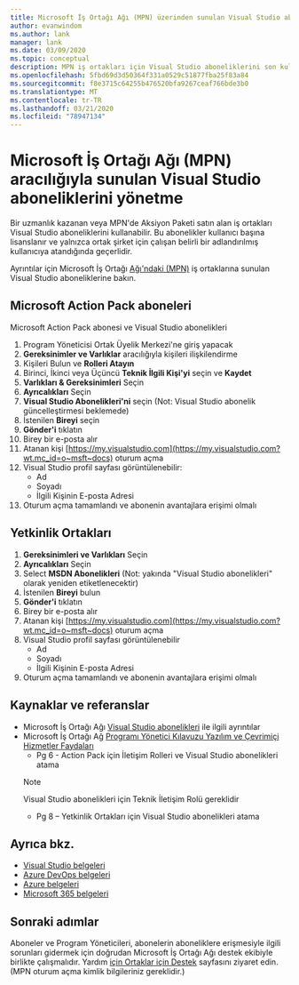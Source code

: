 ```yaml
---
title: Microsoft İş Ortağı Ağı (MPN) üzerinden sunulan Visual Studio aboneliklerini yönetme | Microsoft Dokümanlar
author: evanwindom
ms.author: lank
manager: lank
ms.date: 03/09/2020
ms.topic: conceptual
description: MPN iş ortakları için Visual Studio aboneliklerini son kullanıcılarınıza nasıl atayabilirsiniz?
ms.openlocfilehash: 5fbd69d3d50364f331a0529c51877fba25f83a84
ms.sourcegitcommit: f8e3715c64255b476520bfa9267ceaf766bde3b0
ms.translationtype: MT
ms.contentlocale: tr-TR
ms.lasthandoff: 03/21/2020
ms.locfileid: "78947134"
---
```

# <a name="manage-visual-studio-subscriptions-offered-through-the-microsoft-partner-network-mpn"></a>Microsoft İş Ortağı Ağı (MPN) aracılığıyla sunulan Visual Studio aboneliklerini yönetme
Bir uzmanlık kazanan veya MPN'de Aksiyon Paketi satın alan iş ortakları Visual Studio aboneliklerini kullanabilir. Bu abonelikler kullanıcı başına lisanslanır ve yalnızca ortak şirket için çalışan belirli bir adlandırılmış kullanıcıya atandığında geçerlidir.

Ayrıntılar için Microsoft İş Ortağı [Ağı'ndaki (MPN)](program-mpn.md) iş ortaklarına sunulan Visual Studio aboneliklerine bakın.

## <a name="microsoft-action-pack-subscribers"></a>Microsoft Action Pack aboneleri
Microsoft Action Pack abonesi ve Visual Studio abonelikleri
1. Program Yöneticisi Ortak Üyelik Merkezi'ne giriş yapacak
2. **Gereksinimler ve Varlıklar** aracılığıyla kişileri ilişkilendirme
3. Kişileri Bulun ve **Rolleri Atayın**
4. Birinci, İkinci veya Üçüncü **Teknik İlgili Kişi'yi** seçin ve **Kaydet**
5. **Varlıkları & Gereksinimleri** Seçin
6. **Ayrıcalıkları** Seçin
7. **Visual Studio Abonelikleri'ni** seçin (Not: Visual Studio abonelik güncelleştirmesi beklemede)
8. İstenilen **Bireyi** seçin
9. **Gönder'i** tıklatın
10. Birey bir e-posta alır
11. Atanan kişi [https://my.visualstudio.com](https://my.visualstudio.com?wt.mc_id=o~msft~docs) oturum açma
12. Visual Studio profil sayfası görüntülenebilir:
    - Ad
    - Soyadı
    - İlgili Kişinin E-posta Adresi
13. Oturum açma tamamlandı ve abonenin avantajlara erişimi olmalı

## <a name="competency-partners"></a>Yetkinlik Ortakları
1. **Gereksinimleri ve Varlıkları** Seçin
2. **Ayrıcalıkları** Seçin
3. Select **MSDN Abonelikleri** (Not: yakında "Visual Studio abonelikleri" olarak yeniden etiketlenecektir)
4. İstenilen **Bireyi** bulun
5. **Gönder'i** tıklatın
6. Birey bir e-posta alır
7. Atanan kişi [https://my.visualstudio.com](https://my.visualstudio.com?wt.mc_id=o~msft~docs) oturum açma
8. Visual Studio profil sayfası görüntülenebilir
    - Ad
    - Soyadı
    - İlgili Kişinin E-posta Adresi
9. Oturum açma tamamlandı ve abonenin avantajlara erişimi olmalı

## <a name="resources-and-references"></a>Kaynaklar ve referanslar
- Microsoft İş Ortağı Ağı [Visual Studio abonelikleri](https://partner.microsoft.com/membership/msdn-subscriptions) ile ilgili ayrıntılar
- Microsoft İş Ortağı Ağ [Programı Yönetici Kılavuzu Yazılım ve Çevrimiçi Hizmetler Faydaları](https://assetsprod.microsoft.com/mpn/Program-Administrator-Guide-to-Software-and-Online-Services-Benefits)
  - Pg 6 - Action Pack için İletişim Rolleri ve Visual Studio abonelikleri atama
  > [!NOTE]
  > Visual Studio abonelikleri için Teknik İletişim Rolü gereklidir
  - Pg 8 – Yetkinlik Ortakları için Visual Studio abonelikleri atama

## <a name="see-also"></a>Ayrıca bkz.
- [Visual Studio belgeleri](https://docs.microsoft.com/visualstudio/)
- [Azure DevOps belgeleri](https://docs.microsoft.com/azure/devops/)
- [Azure belgeleri](https://docs.microsoft.com/azure/)
- [Microsoft 365 belgeleri](https://docs.microsoft.com/microsoft-365/)

## <a name="next-steps"></a>Sonraki adımlar
Aboneler ve Program Yöneticileri, abonelerin aboneliklere erişmesiyle ilgili sorunları gidermek için doğrudan Microsoft İş Ortağı Ağı destek ekibiyle birlikte çalışmalıdır. Yardım [için Ortaklar için Destek](https://partner.microsoft.com/support) sayfasını ziyaret edin. (MPN oturum açma kimlik bilgileriniz gereklidir.)


